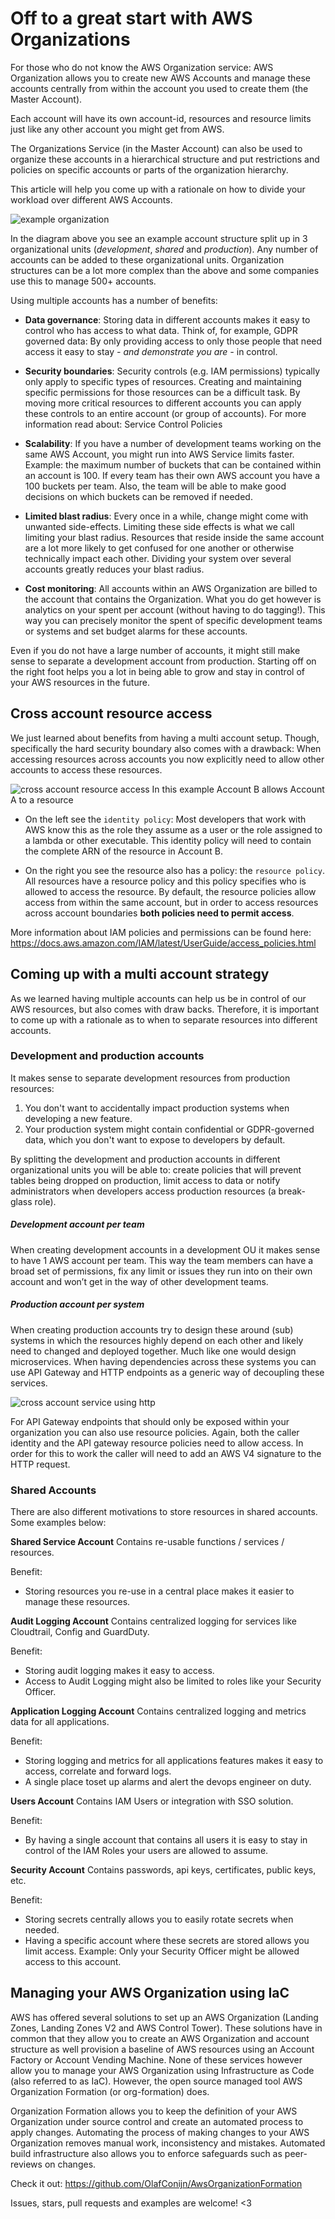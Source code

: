 # Off to a great start with AWS Organizations

For those who do not know the AWS Organization service: AWS Organization allows you to create new AWS Accounts and manage these accounts centrally from within the account you used to create them (the Master Account).

Each account will have its own account-id, resources and resource limits just like any other account you might get from AWS.

The Organizations Service (in the Master Account) can also be used to organize these accounts in a hierarchical structure and put restrictions and policies on specific accounts or parts of the organization hierarchy.

This article will help you come up with a rationale on how to divide your workload over different AWS Accounts.

![example organization](aws-organizations/organization.png "example organization")

In the diagram above you see an example account structure split up in 3 organizational units (*development*, *shared* and *production*). Any number of accounts can be added to these organizational units. Organization structures can be a lot more complex than the above and some companies use this to manage 500+ accounts.

Using multiple accounts has a number of benefits:

-	**Data governance**: Storing data in different accounts makes it easy to control who has access to what data. Think of, for example, GDPR governed data: By only providing access to only those people that need access it easy to stay *- and demonstrate you are -* in control.

-	**Security boundaries**: Security controls (e.g. IAM permissions) typically only apply to specific types of resources. Creating and maintaining specific permissions for those resources can be a difficult task. By moving more critical resources to different accounts you can apply these controls to an entire account (or group of accounts). For more information read about: Service Control Policies

-	**Scalability**: If you have a number of development teams working on the same AWS Account, you might run into AWS Service limits faster. Example: the maximum number of buckets that can be contained within an account is 100. If every team has their own AWS account you have a 100 buckets per team. Also, the team will be able to make good decisions on which buckets can be removed if needed.

-	**Limited blast radius**: Every once in a while, change might come with unwanted side-effects. Limiting these side effects is what we call limiting your blast radius. Resources that reside inside the same account are a lot more likely to get confused for one another or otherwise technically impact each other. Dividing your system over several accounts greatly reduces your blast radius.

-	**Cost monitoring**: All accounts within an AWS Organization are billed to the account that contains the Organization. What you do get however is analytics on your spent per account (without having to do tagging!). This way you can precisely monitor the spent of specific development teams or systems and set budget alarms for these accounts.

Even if you do not have a large number of accounts, it might still make sense to separate a development account from production. Starting off on the right foot helps you a lot in being able to grow and stay in control of your AWS resources in the future.


## Cross account resource access

We just learned about benefits from having a multi account setup. Though, specifically the hard security boundary also comes with a drawback: When accessing resources across accounts you now explicitly need to allow other accounts to access these resources.

![cross account resource access](aws-organizations/cross-account-resource.png "cross account resource access")
In this example Account B allows Account A to a resource


- On the left see the `identity policy`: Most developers that work with AWS know this as the role they assume as a user or the role assigned to a lambda or other executable. This identity policy will need to contain the complete ARN of the resource in Account B.

- On the right you see the resource also has a policy: the `resource policy`. All resources have a resource policy and this policy specifies who is allowed to access the resource. By default, the resource policies allow access from within the same account, but in order to access resources across account boundaries **both policies need to permit access**.

More information about IAM policies and permissions can be found here: https://docs.aws.amazon.com/IAM/latest/UserGuide/access_policies.html


## Coming up with a multi account strategy

As we learned having multiple accounts can help us be in control of our AWS resources, but also comes with draw backs. Therefore, it is important to come up with a rationale as to when to separate resources into different accounts.

### Development and production accounts

It makes sense to separate development resources from production resources:
1. You don't want to accidentally impact production systems when developing a new feature.
2. Your production system might contain confidential or GDPR-governed data, which you don't want to expose to developers by default.

By splitting the development and production accounts in different organizational units you will be able to: create policies that will prevent tables being dropped on production, limit access to data or notify administrators when developers access production resources (a break-glass role).

##### Development account per team

When creating development accounts in a development OU it makes sense to have 1 AWS account per team. This way the team members can have a broad set of permissions, fix any limit or issues they run into on their own account and won’t get in the way of other development teams.

##### Production account per system

When creating production accounts try to design these around (sub) systems in which the resources highly depend on each other and likely need to changed and deployed together. Much like one would design microservices. When having dependencies across these systems you can use API Gateway and HTTP endpoints as a generic way of decoupling these services.

![cross account service using http](aws-organizations/cross-account-service.png "cross account service using http")

For API Gateway endpoints that should only be exposed within your organization you can also use resource policies. Again, both the caller identity and the API gateway resource policies need to allow access. In order for this to work the caller will need to add an AWS V4 signature to the HTTP request.


### Shared Accounts

There are also different motivations to store resources in shared accounts. Some examples below:

**Shared Service Account**
Contains re-usable functions / services / resources.

Benefit:
- Storing resources you re-use in a central place makes it easier to manage these resources.

**Audit Logging Account**
Contains centralized logging for services like Cloudtrail, Config and GuardDuty.

Benefit:
- Storing audit logging makes it easy to access.
- Access to Audit Logging might also be limited to roles like your Security Officer.

**Application Logging Account**
Contains centralized logging and metrics data for all applications.

Benefit:
- Storing logging and metrics for all applications features makes it easy to access, correlate and forward logs.
- A single place toset up alarms and alert the devops engineer on duty.

**Users Account**
Contains IAM Users or integration with SSO solution.

Benefit:
- By having a single account that contains all users it is easy to stay in control of the IAM Roles your users are allowed to assume.

**Security Account**
Contains passwords, api keys, certificates, public keys, etc.

Benefit:
- Storing secrets centrally allows you to easily rotate secrets when needed.
- Having a specific account where these secrets are stored allows you limit access. Example: Only your Security Officer might be allowed access to this account.


## Managing your AWS Organization using IaC
AWS has offered several solutions to set up an AWS Organization (Landing Zones, Landing Zones V2 and AWS Control Tower). These solutions have in common that they allow you to create an AWS Organization and account structure as well provision a baseline of AWS resources using an Account Factory or Account Vending Machine. None of these services however allow you to manage your AWS Organization using Infrastructure as Code (also referred to as IaC). However, the open source managed tool AWS Organization Formation (or org-formation) does.

Organization Formation allows you to keep the definition of your AWS Organization under source control and create an automated process to apply changes. Automating the process of making changes to your AWS Organization removes manual work, inconsistency and mistakes. Automated build infrastructure also allows you to enforce safeguards such as peer-reviews on changes.

Check it out: https://github.com/OlafConijn/AwsOrganizationFormation

Issues, stars, pull requests and examples are welcome! <3

